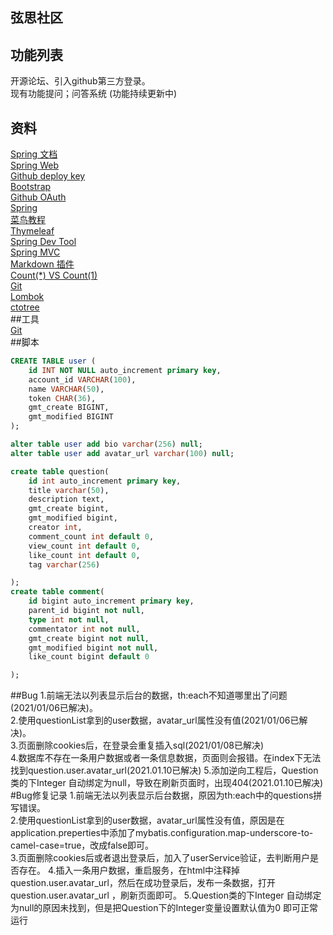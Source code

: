 ## 弦思社区
## 功能列表  
开源论坛、引入github第三方登录。  
现有功能提问；问答系统 (功能持续更新中)    
## 资料
[Spring 文档](https://spring.io/guides)    
[Spring Web](https://spring.io/guides/gs/serving-web-content/)   
[Github deploy key](https://developer.github.com/v3/guides/managing-deploy-keys/#deploy-keys)    
[Bootstrap](https://v3.bootcss.com/getting-started/)    
[Github OAuth](https://developer.github.com/apps/building-oauth-apps/creating-an-oauth-app/)    
[Spring](https://docs.spring.io/spring-boot/docs/2.0.0.RC1/reference/htmlsingle/#boot-features-embedded-database-support)    
[菜鸟教程](https://www.runoob.com/mysql/mysql-insert-query.html)    
[Thymeleaf](https://www.thymeleaf.org/doc/tutorials/3.0/usingthymeleaf.html#setting-attribute-values)    
[Spring Dev Tool](https://docs.spring.io/spring-boot/docs/2.0.0.RC1/reference/htmlsingle/#using-boot-devtools)  
[Spring MVC](https://docs.spring.io/spring/docs/5.0.3.RELEASE/spring-framework-reference/web.html#mvc-handlermapping-interceptor)  
[Markdown 插件](http://editor.md.ipandao.com/)   
[Count(*) VS Count(1)](https://mp.weixin.qq.com/s/Rwpke4BHu7Fz7KOpE2d3Lw)  
[Git](https://git-scm.com/download)   
[Lombok](https://www.projectlombok.org)    
[ctotree](https://www.octotree.io/)   
##工具  
[Git](git-scm.com)  
##脚本  
```sql
CREATE TABLE user (
	id INT NOT NULL auto_increment primary key,
	account_id VARCHAR(100),
	name VARCHAR(50),
	token CHAR(36),
	gmt_create BIGINT,
	gmt_modified BIGINT
);

alter table user add bio varchar(256) null;
alter table user add avatar_url varchar(100) null;  

create table question(
	id int auto_increment primary key,
	title varchar(50),
	description text,
	gmt_create bigint,
	gmt_modified bigint,
	creator int,
	comment_count int default 0,
	view_count int default 0,
	like_count int default 0,
	tag varchar(256)

);  
create table comment(
	id bigint auto_increment primary key,
	parent_id bigint not null,
	type int not null,
	commentator int not null,
	gmt_create bigint not null,
	gmt_modified bigint not null,
	like_count bigint default 0

);  

```
##Bug
1.前端无法以列表显示后台的数据，th:each不知道哪里出了问题(2021/01/06已解决)。  
2.使用questionList拿到的user数据，avatar_url属性没有值(2021/01/06已解决)。    
3.页面删除cookies后，在登录会重复插入sql(2021/01/08已解决)  
4.数据库不存在一条用户数据或者一条信息数据，页面则会报错。在index下无法找到question.user.avatar_url(2021.01.10已解决)
5.添加逆向工程后，Question类的下Integer 自动绑定为null，导致在刷新页面时，出现404(2021.01.10已解决)  
#Bug修复记录
1.前端无法以列表显示后台数据，原因为th:each中的questions拼写错误。  
2.使用questionList拿到的user数据，avatar_url属性没有值，原因是在application.preperties中添加了mybatis.configuration.map-underscore-to-camel-case=true，改成false即可。   
3.页面删除cookies后或者退出登录后，加入了userService验证，去判断用户是否存在。
4.插入一条用户数据，重启服务，在html中注释掉question.user.avatar_url，然后在成功登录后，发布一条数据，打开question.user.avatar_url ，刷新页面即可。
5.Question类的下Integer 自动绑定为null的原因未找到，但是把Question下的Integer变量设置默认值为0 即可正常运行